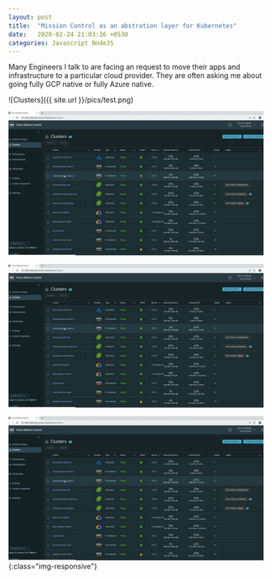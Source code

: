 ```yaml
---
layout: post
title:  "Mission Control as an abstration layer for Kubernetes"
date:   2020-02-24 21:03:36 +0530
categories: Javascript NodeJS
---
```

Many Engineers I talk to are facing an request to move their apps and infrastructure to a particular cloud provider. They are often asking me about going fully GCP native or fully Azure native. 

![Clusters]({{ site.url }}/pics/test.png)

![image](/pics/test.png)

<img src="/pics/test.png" alt="">

![image-title-here](/pics/test.png){:class="img-responsive"}

